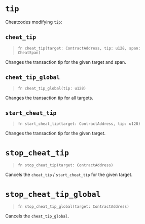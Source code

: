 # `tip`

Cheatcodes modifying `tip`:

## `cheat_tip`
> `fn cheat_tip(target: ContractAddress, tip: u128, span: CheatSpan)`

Changes the transaction tip for the given target and span.

## `cheat_tip_global`
> `fn cheat_tip_global(tip: u128)`

Changes the transaction tip for all targets.

## `start_cheat_tip`
> `fn start_cheat_tip(target: ContractAddress, tip: u128)`

Changes the transaction tip for the given target.

# `stop_cheat_tip`
> `fn stop_cheat_tip(target: ContractAddress)`

Cancels the `cheat_tip` / `start_cheat_tip` for the given target.

# `stop_cheat_tip_global`
> `fn stop_cheat_tip_global(target: ContractAddress)`

Cancels the `cheat_tip_global`.
